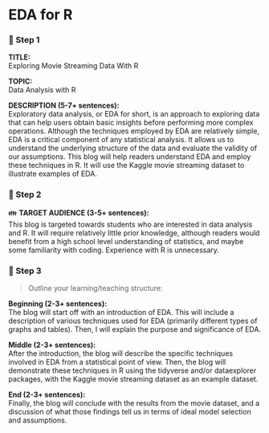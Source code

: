 
# EDA for R

### :pushpin: Step 1
**TITLE:**    
Exploring Movie Streaming Data With R

**TOPIC:**    
Data Analysis with R

**DESCRIPTION (5-7+ sentences):**    
Exploratory data analysis, or EDA for short, is an approach to exploring data that can help users obtain basic insights before performing more complex operations. Although the techniques employed by EDA are relatively simple, EDA is a critical component of any statistical analysis. It allows us to understand the underlying structure of the data and evaluate the validity of our assumptions. This blog will help readers understand EDA and employ these techniques in R. It will use the Kaggle movie streaming dataset to illustrate examples of EDA.

### :pushpin: Step 2
:family: **TARGET AUDIENCE (3-5+ sentences):**    
This blog is targeted towards students who are interested in data analysis and R. It will require relatively little prior knowledge, although readers would benefit from a high school level understanding of statistics, and maybe some familiarity with coding. Experience with R is unnecessary.

### :pushpin: Step 3
> Outline your learning/teaching structure: 

**Beginning (2-3+ sentences):**    
The blog will start off with an introduction of EDA. This will include a description of various techniques used for EDA (primarily different types of graphs and tables). Then, I will explain the purpose and significance of EDA.

**Middle (2-3+ sentences):**    
After the introduction, the blog will describe the specific techniques involved in EDA from a statistical point of view. Then, the blog will demonstrate these techniques in R using the tidyverse and/or dataexplorer packages, with the Kaggle movie streaming dataset as an example dataset.

**End (2-3+ sentences):**    
Finally, the blog will conclude with the results from the movie dataset, and a discussion of what those findings tell us in terms of ideal model selection and assumptions.